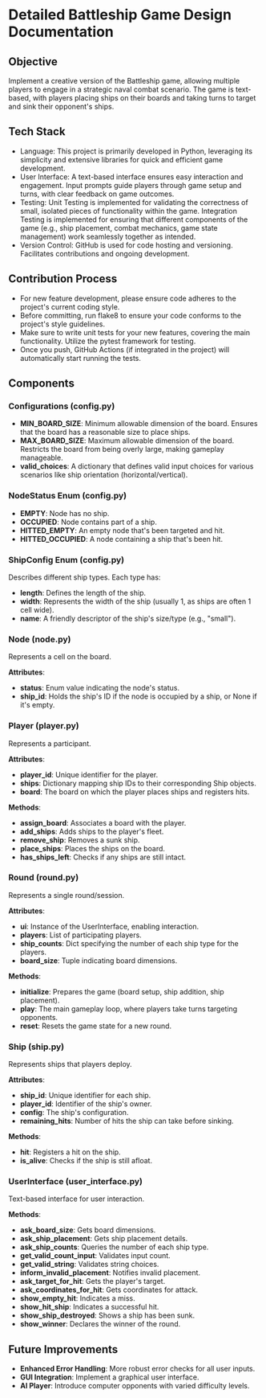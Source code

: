 # Detailed Battleship Game Design Documentation

## Objective

Implement a creative version of the Battleship game, allowing multiple players to engage in a strategic naval combat scenario. The game is text-based, with players placing ships on their boards and taking turns to target and sink their opponent's ships.

## Tech Stack
* Language: This project is primarily developed in Python, leveraging its simplicity and extensive libraries for quick and efficient game development.
* User Interface: A text-based interface ensures easy interaction and engagement. Input prompts guide players through game setup and turns, with clear feedback on game outcomes.
* Testing: Unit Testing is implemented for validating the correctness of small, isolated pieces of functionality within the game. Integration Testing is implemented for ensuring that different components of the game (e.g., ship placement, combat mechanics, game state management) work seamlessly together as intended.
* Version Control: GitHub is used for code hosting and versioning. Facilitates contributions and ongoing development.

## Contribution Process
* For new feature development, please ensure code adheres to the project's current coding style.
* Before committing, run flake8 to ensure your code conforms to the project's style guidelines.
* Make sure to write unit tests for your new features, covering the main functionality. Utilize the pytest framework for testing.
* Once you push, GitHub Actions (if integrated in the project) will automatically start running the tests.


## Components

### Configurations (config.py)

- **MIN_BOARD_SIZE**: Minimum allowable dimension of the board. Ensures that the board has a reasonable size to place ships.
- **MAX_BOARD_SIZE**: Maximum allowable dimension of the board. Restricts the board from being overly large, making gameplay manageable.
- **valid_choices**: A dictionary that defines valid input choices for various scenarios like ship orientation (horizontal/vertical).

### NodeStatus Enum (config.py)

- **EMPTY**: Node has no ship.
- **OCCUPIED**: Node contains part of a ship.
- **HITTED_EMPTY**: An empty node that's been targeted and hit.
- **HITTED_OCCUPIED**: A node containing a ship that's been hit.

### ShipConfig Enum (config.py)

Describes different ship types. Each type has:

- **length**: Defines the length of the ship.
- **width**: Represents the width of the ship (usually 1, as ships are often 1 cell wide).
- **name**: A friendly descriptor of the ship's size/type (e.g., "small").

### Node (node.py)

Represents a cell on the board.

**Attributes**:

- **status**: Enum value indicating the node's status.
- **ship_id**: Holds the ship's ID if the node is occupied by a ship, or None if it's empty.

### Player (player.py)

Represents a participant.

**Attributes**:

- **player_id**: Unique identifier for the player.
- **ships**: Dictionary mapping ship IDs to their corresponding Ship objects.
- **board**: The board on which the player places ships and registers hits.

**Methods**:

- **assign_board**: Associates a board with the player.
- **add_ships**: Adds ships to the player's fleet.
- **remove_ship**: Removes a sunk ship.
- **place_ships**: Places the ships on the board.
- **has_ships_left**: Checks if any ships are still intact.

### Round (round.py)

Represents a single round/session.

**Attributes**:

- **ui**: Instance of the UserInterface, enabling interaction.
- **players**: List of participating players.
- **ship_counts**: Dict specifying the number of each ship type for the players.
- **board_size**: Tuple indicating board dimensions.

**Methods**:

- **initialize**: Prepares the game (board setup, ship addition, ship placement).
- **play**: The main gameplay loop, where players take turns targeting opponents.
- **reset**: Resets the game state for a new round.

### Ship (ship.py)

Represents ships that players deploy.

**Attributes**:

- **ship_id**: Unique identifier for each ship.
- **player_id**: Identifier of the ship's owner.
- **config**: The ship's configuration.
- **remaining_hits**: Number of hits the ship can take before sinking.

**Methods**:

- **hit**: Registers a hit on the ship.
- **is_alive**: Checks if the ship is still afloat.

### UserInterface (user_interface.py)

Text-based interface for user interaction.

**Methods**:

- **ask_board_size**: Gets board dimensions.
- **ask_ship_placement**: Gets ship placement details.
- **ask_ship_counts**: Queries the number of each ship type.
- **get_valid_count_input**: Validates input count.
- **get_valid_string**: Validates string choices.
- **inform_invalid_placement**: Notifies invalid placement.
- **ask_target_for_hit**: Gets the player's target.
- **ask_coordinates_for_hit**: Gets coordinates for attack.
- **show_empty_hit**: Indicates a miss.
- **show_hit_ship**: Indicates a successful hit.
- **show_ship_destroyed**: Shows a ship has been sunk.
- **show_winner**: Declares the winner of the round.

## Future Improvements

- **Enhanced Error Handling**: More robust error checks for all user inputs.
- **GUI Integration**: Implement a graphical user interface.
- **AI Player**: Introduce computer opponents with varied difficulty levels.
